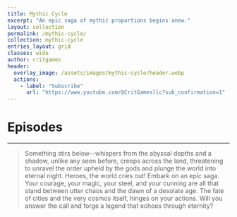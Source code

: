 ```yaml
---
title: Mythic Cycle
excerpt: "An epic saga of mythic proportions begins anew."
layout: collection
permalink: /mythic-cycle/
collection: mythic-cycle
entries_layout: grid
classes: wide
author: critgames
header:
  overlay_image: /assets/images/mythic-cycle/header.webp
  actions:
    - label: "Subscribe"
      url: "https://www.youtube.com/@CritGamesllc?sub_confirmation=1"
---
```


# Episodes
---

> Something stirs below--whispers from the abyssal depths and a shadow, unlike any seen before, creeps across the land, threatening to unravel the order upheld by the gods and plunge the world into eternal night. Heroes, the world cries out! Embark on an epic saga. Your courage, your magic, your steel, and your cunning are all that stand between utter chaos and the dawn of a desolate age. The fate of cities and the very cosmos itself, hinges on your actions. Will you answer the call and forge a legend that echoes through eternity?
